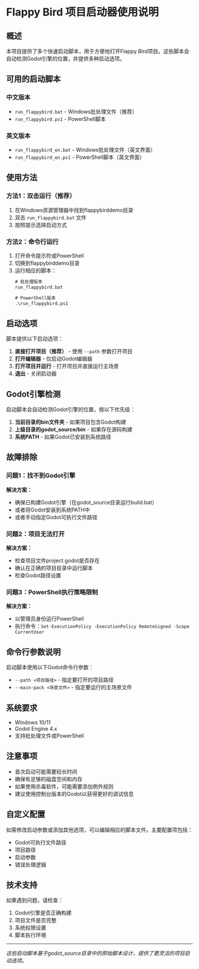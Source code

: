 # Flappy Bird 项目启动器使用说明

## 概述

本项目提供了多个快速启动脚本，用于方便地打开Flappy Bird项目。这些脚本会自动检测Godot引擎的位置，并提供多种启动选项。

## 可用的启动脚本

### 中文版本
- `run_flappybird.bat` - Windows批处理文件（推荐）
- `run_flappybird.ps1` - PowerShell脚本

### 英文版本
- `run_flappybird_en.bat` - Windows批处理文件（英文界面）
- `run_flappybird_en.ps1` - PowerShell脚本（英文界面）

## 使用方法

### 方法1：双击运行（推荐）
1. 在Windows资源管理器中找到flappybirddemo目录
2. 双击 `run_flappybird.bat` 文件
3. 按照提示选择启动方式

### 方法2：命令行运行
1. 打开命令提示符或PowerShell
2. 切换到flappybirddemo目录
3. 运行相应的脚本：
   ```cmd
   # 批处理版本
   run_flappybird.bat
   
   # PowerShell版本
   .\run_flappybird.ps1
   ```

## 启动选项

脚本提供以下启动选项：

1. **直接打开项目（推荐）** - 使用 `--path` 参数打开项目
2. **打开编辑器** - 仅启动Godot编辑器
3. **打开项目并运行** - 打开项目并直接运行主场景
4. **退出** - 关闭启动器

## Godot引擎检测

启动脚本会自动检测Godot引擎的位置，按以下优先级：

1. **当前目录的bin文件夹** - 如果项目包含Godot构建
2. **上级目录的godot_source/bin** - 如果存在源码构建
3. **系统PATH** - 如果Godot已安装到系统路径

## 故障排除

### 问题1：找不到Godot引擎
**解决方案：**
- 确保已构建Godot引擎（在godot_source目录运行build.bat）
- 或者将Godot安装到系统PATH中
- 或者手动指定Godot可执行文件路径

### 问题2：项目无法打开
**解决方案：**
- 检查项目文件project.godot是否存在
- 确认在正确的项目目录中运行脚本
- 检查Godot路径设置

### 问题3：PowerShell执行策略限制
**解决方案：**
- 以管理员身份运行PowerShell
- 执行命令：`Set-ExecutionPolicy -ExecutionPolicy RemoteSigned -Scope CurrentUser`

## 命令行参数说明

启动脚本使用以下Godot命令行参数：

- `--path <项目路径>` - 指定要打开的项目路径
- `--main-pack <场景文件>` - 指定要运行的主场景文件

## 系统要求

- Windows 10/11
- Godot Engine 4.x
- 支持批处理文件或PowerShell

## 注意事项

- 首次启动可能需要较长时间
- 确保有足够的磁盘空间和内存
- 如果使用杀毒软件，可能需要添加例外规则
- 建议使用控制台版本的Godot以获得更好的调试信息

## 自定义配置

如需修改启动参数或添加其他选项，可以编辑相应的脚本文件。主要配置项包括：

- Godot可执行文件路径
- 项目路径
- 启动参数
- 错误处理逻辑

## 技术支持

如果遇到问题，请检查：
1. Godot引擎是否正确构建
2. 项目文件是否完整
3. 系统权限设置
4. 脚本执行环境

---

*这些启动脚本基于godot_source目录中的原始脚本设计，提供了更灵活的项目启动选项。*
